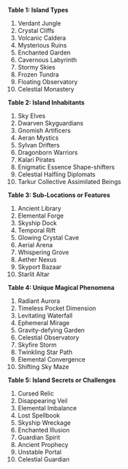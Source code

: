 **Table 1: Island Types**

1. Verdant Jungle
2. Crystal Cliffs
3. Volcanic Caldera
4. Mysterious Ruins
5. Enchanted Garden
6. Cavernous Labyrinth
7. Stormy Skies
8. Frozen Tundra
9. Floating Observatory
10. Celestial Monastery

**Table 2: Island Inhabitants**

1. Sky Elves
2. Dwarven Skyguardians
3. Gnomish Artificers
4. Aeran Mystics
5. Sylvan Drifters
6. Dragonborn Warriors
7. Kalari Pirates
8. Enigmatic Essence Shape-shifters
9. Celestial Halfling Diplomats
10. Tarkur Collective Assimilated Beings

**Table 3: Sub-Locations or Features**

1. Ancient Library
2. Elemental Forge
3. Skyship Dock
4. Temporal Rift
5. Glowing Crystal Cave
6. Aerial Arena
7. Whispering Grove
8. Aether Nexus
9. Skyport Bazaar
10. Starlit Altar

**Table 4: Unique Magical Phenomena**

1. Radiant Aurora
2. Timeless Pocket Dimension
3. Levitating Waterfall
4. Ephemeral Mirage
5. Gravity-defying Garden
6. Celestial Observatory
7. Skyfire Storm
8. Twinkling Star Path
9. Elemental Convergence
10. Shifting Sky Maze

**Table 5: Island Secrets or Challenges**

1. Cursed Relic
2. Disappearing Veil
3. Elemental Imbalance
4. Lost Spellbook
5. Skyship Wreckage
6. Enchanted Illusion
7. Guardian Spirit
8. Ancient Prophecy
9. Unstable Portal
10. Celestial Guardian